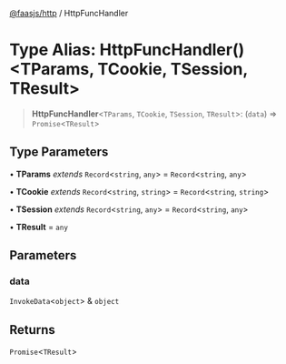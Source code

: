 [@faasjs/http](../README.md) / HttpFuncHandler

# Type Alias: HttpFuncHandler()\<TParams, TCookie, TSession, TResult\>

> **HttpFuncHandler**\<`TParams`, `TCookie`, `TSession`, `TResult`\>: (`data`) => `Promise`\<`TResult`\>

## Type Parameters

• **TParams** *extends* `Record`\<`string`, `any`\> = `Record`\<`string`, `any`\>

• **TCookie** *extends* `Record`\<`string`, `string`\> = `Record`\<`string`, `string`\>

• **TSession** *extends* `Record`\<`string`, `any`\> = `Record`\<`string`, `any`\>

• **TResult** = `any`

## Parameters

### data

`InvokeData`\<`object`\> & `object`

## Returns

`Promise`\<`TResult`\>
